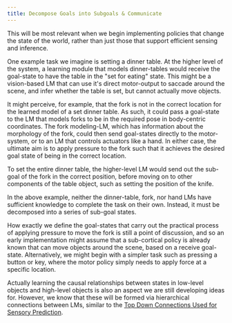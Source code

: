 ```yaml
---
title: Decompose Goals into Subgoals & Communicate
---
```


This will be most relevant when we begin implementing policies that change the state of the world, rather than just those that support efficient sensing and inference.

One example task we imagine is setting a dinner table. At the higher level of the system, a learning module that models dinner-tables would receive the goal-state to have the table in the "set for eating" state. This might be a vision-based LM that can use it's direct motor-output to saccade around the scene, and infer whether the table is set, but cannot actually move objects.

It might perceive, for example, that the fork is not in the correct location for the learned model of a set dinner table. As such, it could pass a goal-state to the LM that models forks to be in the required pose in body-centric coordinates. The fork modeling-LM, which has information about the morphology of the fork, could then send goal-states directly to the motor-system, or to an LM that controls actuators like a hand. In either case, the ultimate aim is to apply pressure to the fork such that it achieves the desired goal state of being in the correct location.

To set the entire dinner table, the higher-level LM would send out the sub-goal of the fork in the correct position, before moving on to other components of the table object, such as setting the position of the knife.

In the above example, neither the dinner-table, fork, nor hand LMs have sufficient knowledge to complete the task on their own. Instead, it must be decomposed into a series of sub-goal states.

How exactly we define the goal-states that carry out the practical process of applying pressure to move the fork is still a point of discussion, and so an early implementation might assume that a sub-cortical policy is already known that can move objects around the scene, based on a receive goal-state. Alternatively, we might begin with a simpler task such as pressing a button or key, where the motor policy simply needs to apply force at a specific location.

Actually learning the causal relationships between states in low-level objects and high-level objects is also an aspect we are still developing ideas for. However, we know that these will be formed via hierarchical connections between LMs, similar to the [Top Down Connections Used for Sensory Prediction](../cmp-hierarchy-improvements/add-top-down-connections.md).